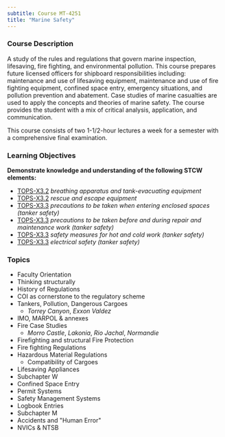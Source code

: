 ```yaml
---
subtitle: Course MT-4251
title: "Marine Safety"
---
```


### Course Description

A study of the rules and regulations that govern marine inspection, lifesaving, fire fighting, and environmental pollution. This course prepares future licensed officers for shipboard responsibilities including: maintenance and use of lifesaving equipment, maintenance and use of fire fighting equipment, confined space entry, emergency situations, and pollution prevention and abatement. Case studies of marine casualties are used to apply the concepts and theories of marine safety. The course provides the student with a mix of critical analysis, application, and communication.

This course consists of two 1-1/2-hour lectures a week for a semester with a comprehensive final examination.


### Learning Objectives

**Demonstrate knowledge and understanding of the following STCW elements:**

* [TOPS-X3.2]({{site.baseurl}}/tables/5111.html#TOPS-X3.2) *breathing apparatus and tank-evacuating equipment*
* [TOPS-X3.2]({{site.baseurl}}/tables/5111.html#TOPS-X3.2) *rescue and escape equipment*
* [TOPS-X3.3]({{site.baseurl}}/tables/5111.html#TOPS-X3.3) *precautions to be taken when entering enclosed spaces (tanker safety)*
* [TOPS-X3.3]({{site.baseurl}}/tables/5111.html#TOPS-X3.3) *precautions to be taken before and during repair and maintenance work (tanker safety)*
* [TOPS-X3.3]({{site.baseurl}}/tables/5111.html#TOPS-X3.3) *safety measures for hot and cold work (tanker safety)*
* [TOPS-X3.3]({{site.baseurl}}/tables/5111.html#TOPS-X3.3) *electrical safety (tanker safety)*


### Topics

* Faculty Orientation
* Thinking structurally
* History of Regulations
* COI as cornerstone to the regulatory scheme
* Tankers, Pollution, Dangerous Cargoes
	* *Torrey Canyon*, *Exxon Valdez*
* IMO, MARPOL & annexes
* Fire Case Studies
	*  *Morro Castle*, *Lakonia*, *Rio Jachal*, *Normandie*
* Firefighting and structural Fire Protection
* Fire fighting Regulations
* Hazardous Material Regulations
	* Compatibility of Cargoes
* Lifesaving Appliances
* Subchapter W
* Confined Space Entry
* Permit Systems
* Safety Management Systems
* Logbook Entries
* Subchapter M
* Accidents and "Human Error"
* NVICs & NTSB




